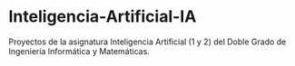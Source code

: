 # Inteligencia-Artificial-IA
Proyectos de la asignatura Inteligencia Artificial (1 y 2) del Doble Grado de Ingeniería Informática y Matemáticas.

